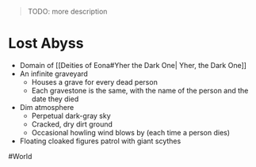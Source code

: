 > TODO: more description

# Lost Abyss
- Domain of [[Deities of Eona#Yher the Dark One| Yher, the Dark One]]
- An infinite graveyard
	- Houses a grave for every dead person
	- Each gravestone is the same, with the name of the person and the date they died
- Dim atmosphere 
	- Perpetual dark-gray sky
	- Cracked, dry dirt ground
	- Occasional howling wind blows by (each time a person dies)
- Floating cloaked figures patrol with giant scythes

#World 
